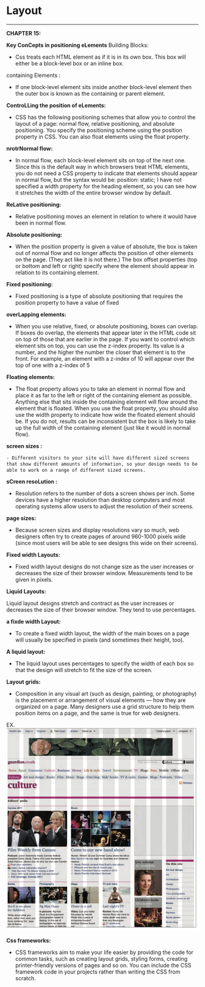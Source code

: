 
# Layout

---

**CHAPTER 15:**

**Key ConCepts in positioning eLements**
Building Blocks:

- Css treats each HTML element as if it is in its own box. This box will either be a block-level box or an inline box.

containing Elements :

- If one block-level element sits inside another block-level element then the outer box is known as the containing or parent element.

**ControLLing the position of eLements:**

- CSS has the following positioning schemes that allow you to control the layout of a page: normal flow, relative positioning, and absolute positioning. You specify the positioning scheme using the position property in CSS. You can also float elements using the float property.

**nrotrNormal flow:**

- In normal flow, each block-level element sits on top of the next one. Since this is the default way in which browsers treat HTML elements, you do not need a CSS property to indicate that elements should appear
in normal flow, but the syntax would be:
position: static;
I have not specified a width property for the heading element, so you can see how it stretches the width of the entire browser window by default.

**ReLative positioning:**

- Relative positioning moves an element in relation to where it would have been in normal flow.

**Absolute positioning:**

- When the position property is given a value of absolute, the box is taken out of normal flow and no longer affects the position of other elements on the page. (They act like it is not there.)
The box offset properties (top or bottom and left or right) specify where the element should appear in relation to its containing element.

**Fixed positioning:**

- Fixed positioning is a type of absolute positioning that requires the position property to have a value of fixed

**overLapping elements:**

- When you use relative, fixed, or absolute positioning, boxes can overlap. If boxes do overlap, the elements that appear later in the HTML code sit on top of those that are earlier in the page.
If you want to control which element sits on top, you can use the z-index property. Its value is a number, and the higher the number the closer that element is to the front. For example, an element with a z-index of 10 will appear over the top of one with a z-index of 5 

**Floating elements:**

- The float property allows you to take an element in normal flow and place it as far to the left or right of the containing element as possible. Anything else that sits inside the containing element will flow around the element that is floated.
When you use the float property, you should also use the width property to indicate how wide the floated element should be. If you do not, results can be inconsistent but the box is likely to take up the full width of the containing element (just like it would in normal flow).

**screen sizes :**

    - Different visitors to your site will have different sized screens that show different amounts of information, so your design needs to be able to work on a range of different sized screens.

**sCreen resoLution :**

- Resolution refers to the number of dots a screen shows per inch. Some devices have a higher resolution than desktop computers and most operating systems allow users to adjust the resolution of their screens.

**page sizes:**

- Because screen sizes and display resolutions vary so much, web designers often try to create pages of around 960-1000 pixels wide (since most users will be able to see designs this wide on their screens).

**Fixed width Layouts:**

- Fixed width layout designs do not change size as the user increases
or decreases
the size of their browser window. Measurements tend to be given in pixels.

**Liquid Layouts:**

Liquid layout designs stretch and contract as the user increases or decreases the size of their browser window. They tend to use percentages.

**a fixde width Layout:**

- To create a fixed width layout, the width of the main boxes on a page will usually be specified in pixels (and sometimes their height, too).

**A liquid layout:**

- The liquid layout uses percentages to specify the width of each box so that the design will stretch to fit the size of the screen.

**Layout grids:**

- Composition in any visual art (such as design, painting, or photography) is the placement or arrangement of visual elements — how they are organized on a page. Many designers use a grid structure to help them position items on a page, and the same is true for web designers.

EX. ![Error](grids.png)

**Css frameworks:**

- CSS frameworks aim to make your life easier by providing the code for common tasks, such as creating layout grids, styling forms, creating printer-friendly versions of pages and so on. You can include the CSS framework code in your projects rather than writing the CSS from scratch.
